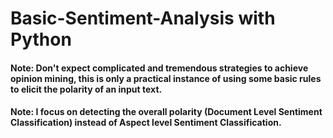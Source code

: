 # Basic-Sentiment-Analysis with Python
#### Note: Don't expect complicated and tremendous strategies to achieve opinion mining, this is only a practical instance of using some basic rules to elicit the polarity of an input text.
#### Note: I focus on detecting the overall polarity (Document Level Sentiment Classification) instead of Aspect level Sentiment Classification.
